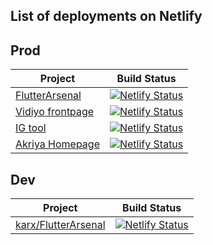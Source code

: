 ## List of deployments on Netlify


## Prod

| Project  | Build Status |
| ------------- | ------------- |
| [FlutterArsenal](https://github.com/flutterarsenal/FlutterArsenal)  | [![Netlify Status](https://api.netlify.com/api/v1/badges/f76ec8e6-bff9-4717-8446-226d701def0c/deploy-status)](https://app.netlify.com/sites/flutterarsenal/deploys)  |
| [Vidiyo frontpage](https://github.com/karx/vidiyo-frontpage) | [![Netlify Status](https://api.netlify.com/api/v1/badges/8005492b-8de4-4599-810c-97f06e8f775e/deploy-status)](https://app.netlify.com/sites/vidiyo/deploys) |
| [IG tool](https://github.com/karx/viragram-instagram) | [![Netlify Status](https://api.netlify.com/api/v1/badges/5e39c371-de4d-4f24-bd8c-631252b79695/deploy-status)](https://app.netlify.com/sites/instagram-viragram/deploys) | 
| [Akriya Homepage](https://github.com/karx/homepage) | [![Netlify Status](https://api.netlify.com/api/v1/badges/9b3ce78c-cbd1-478e-87c4-279c52838044/deploy-status)](https://app.netlify.com/sites/akriya/deploys) | 


## Dev

| Project  | Build Status |
| ------------- | ------------- |
| [karx/FlutterArsenal](https://github.com/karx/FlutterArsenal)  | [![Netlify Status](https://api.netlify.com/api/v1/badges/54985b82-ad78-468d-9fef-42d8ec316bc1/deploy-status)](https://app.netlify.com/sites/dev-flutterarsenal/deploys) |


